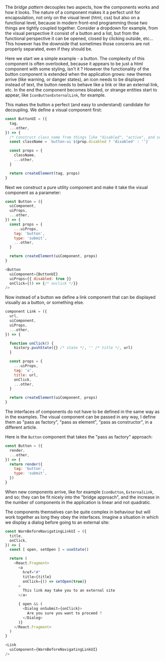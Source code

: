 The *bridge pattern* decouples two aspects, how the components works and how
it looks. The nature of a component makes it a perfect unit for encapsulation,
not only on the visual level (html, css) but also on a functional level,
because in modern front-end programming those two things are tightly coupled
together. Consider a dropdown for example, from the visual perspective it
consist of a button and a list, but from the functional perspective it can be
opened, closed by clicking outside, etc... This however has the downside that
sometimes those concerns are not properly separated, even if they should be.

Here we start we a simple example - a button. The complexity of this component
is often overlooked, because it appears to be just a html component with some
styling, isn't it ? However the functionality of the button component is
extended when the application grows: new themes arrive (like warning, or danger
states), an icon needs to be displayed instead of text, the button needs to
behave like a link or like an external link, etc. In the end the component
becomes bloated, or strange entities start to appear, like
`IconButtonExternalLink`, for example.

This makes the button a perfect (and easy to understand) candidate for
decoupling. We define a visual component first:

```js
const ButtonUI = ({
  tag,
  ...other,
}) => {
  /* Construct class name from things like "disabled", "active", and so on */
  const className = `button-ui ${prop.disabled ? 'disabled' : ''}`

  const props = {
    className,
    ...other,
  }

  return createElement(tag, props)
}
```

Next we construct a pure utility component and make it take the visual
component as a parameter:


```js
const Button = ({
  uiComponent,
  uiProps,
  ...other,
}) => {
  const props = {
    ...uiProps,
    tag: 'button',
    type: 'submit',
    ...other,
  }

  return createElement(uiComponent, props)
}

<Button
  uiComponent={ButtonUI}
  uiProps={{ disabled: true }}
  onClick={() => {/* onclick */}}
/>
```

Now instead of a button we define a link component that can be displayed
visually as a button, or something else.

```js
component Link = ({
  url,
  uiComponent,
  uiProps,
  ...other,
}) => {

  function onClick() {
    history.pushState({} /* state */, '' /* title */, url)
  }

  const props = {
    ...uiProps,
    tag: 'a',
    title: url,
    onClick,
    ...other,
  }

  return createElement(uiComponent, props)
}
```

The interfaces of components do not have to be defined in the same way as in
the examples. The visual component can be passed in any way, I define them as
"pass as factory", "pass as element", "pass as constructor", in a different
article.

Here is the `Button` component that takes the "pass as factory" approach:

```js
const Button = ({
  render,
  ...other,
}) => {
  return render({
    tag: 'button',
    type: 'submit',
  })
}
```

When new components arrive, like for example `IconButton`, `ExternalLink`, 
and so; they can be fit nicely into the "bridge approach", and the increase
in the number of components in the application is linear and not quadratic.

The components themselves can be quite complex in behaviour but will work
together as long they obey the interfaces. Imagine a situation in which we
display a dialog before going to an external site:

```js
const WarnBeforeNavigatingLinkUI = ({
  title,
  onClick,
}) => {
  const [ open, setOpen ] = useState()

  return (
    <React.Fragment>
      <a
        href="#"
        title={title}
        onClick={() => setOpen(true)}
      >
        This link may take you to an external site
      </a>

      { open && (
        <Dialog onSubmit={onClick}>
          Are you sure you want to proceed ?
        </Dialog>
      )}
    </React.Fragment>
  )
}

<Link
  uiComponent={WarnBeforeNavigatingLinkUI}
/>
```

